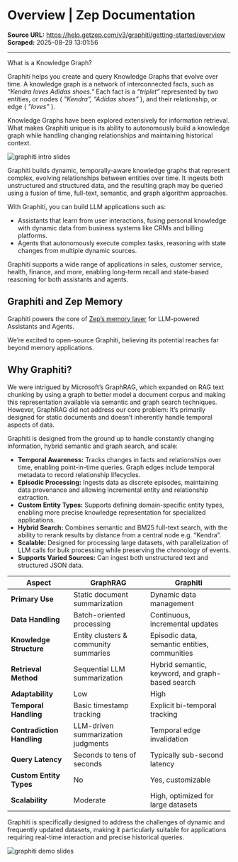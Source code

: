 # Overview | Zep Documentation

**Source URL:** https://help.getzep.com/v3/graphiti/getting-started/overview  
**Scraped:** 2025-08-29 13:01:56

---

What is a Knowledge Graph?

Graphiti helps you create and query Knowledge Graphs that evolve over time. A knowledge graph is a network of interconnected facts, such as _“Kendra loves Adidas shoes.”_ Each fact is a _“triplet”_ represented by two entities, or nodes ( _”Kendra”, “Adidas shoes”_ ), and their relationship, or edge ( _”loves”_ ).

  

Knowledge Graphs have been explored extensively for information retrieval. What makes Graphiti unique is its ability to autonomously build a knowledge graph while handling changing relationships and maintaining historical context.

![graphiti intro slides](https://files.buildwithfern.com/zep.docs.buildwithfern.com/2025-08-28T23:32:12.149Z/images/graphiti-graph-intro.gif)

Graphiti builds dynamic, temporally-aware knowledge graphs that represent complex, evolving relationships between entities over time. It ingests both unstructured and structured data, and the resulting graph may be queried using a fusion of time, full-text, semantic, and graph algorithm approaches.

With Graphiti, you can build LLM applications such as:

  * Assistants that learn from user interactions, fusing personal knowledge with dynamic data from business systems like CRMs and billing platforms.
  * Agents that autonomously execute complex tasks, reasoning with state changes from multiple dynamic sources.

Graphiti supports a wide range of applications in sales, customer service, health, finance, and more, enabling long-term recall and state-based reasoning for both assistants and agents.

## Graphiti and Zep Memory

Graphiti powers the core of [Zep’s memory layer](https://www.getzep.com/) for LLM-powered Assistants and Agents.

We’re excited to open-source Graphiti, believing its potential reaches far beyond memory applications.

## Why Graphiti?

We were intrigued by Microsoft’s GraphRAG, which expanded on RAG text chunking by using a graph to better model a document corpus and making this representation available via semantic and graph search techniques. However, GraphRAG did not address our core problem: It’s primarily designed for static documents and doesn’t inherently handle temporal aspects of data.

Graphiti is designed from the ground up to handle constantly changing information, hybrid semantic and graph search, and scale:

  * **Temporal Awareness:** Tracks changes in facts and relationships over time, enabling point-in-time queries. Graph edges include temporal metadata to record relationship lifecycles.
  * **Episodic Processing:** Ingests data as discrete episodes, maintaining data provenance and allowing incremental entity and relationship extraction.
  * **Custom Entity Types:** Supports defining domain-specific entity types, enabling more precise knowledge representation for specialized applications.
  * **Hybrid Search:** Combines semantic and BM25 full-text search, with the ability to rerank results by distance from a central node e.g. “Kendra”.
  * **Scalable:** Designed for processing large datasets, with parallelization of LLM calls for bulk processing while preserving the chronology of events.
  * **Supports Varied Sources:** Can ingest both unstructured text and structured JSON data.

Aspect| GraphRAG| Graphiti  
---|---|---  
 **Primary Use**|  Static document summarization| Dynamic data management  
 **Data Handling**|  Batch-oriented processing| Continuous, incremental updates  
 **Knowledge Structure**|  Entity clusters & community summaries| Episodic data, semantic entities, communities  
 **Retrieval Method**|  Sequential LLM summarization| Hybrid semantic, keyword, and graph-based search  
 **Adaptability**|  Low| High  
 **Temporal Handling**|  Basic timestamp tracking| Explicit bi-temporal tracking  
 **Contradiction Handling**|  LLM-driven summarization judgments| Temporal edge invalidation  
 **Query Latency**|  Seconds to tens of seconds| Typically sub-second latency  
 **Custom Entity Types**|  No| Yes, customizable  
 **Scalability**|  Moderate| High, optimized for large datasets  
  
Graphiti is specifically designed to address the challenges of dynamic and frequently updated datasets, making it particularly suitable for applications requiring real-time interaction and precise historical queries.

![graphiti demo slides](https://files.buildwithfern.com/zep.docs.buildwithfern.com/2025-08-28T23:32:12.149Z/images/graphiti-intro-slides-stock-2.gif)
